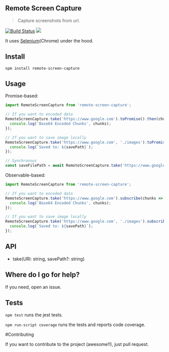 ## Remote Screen Capture
> Capture screenshots from url.
<p align="left">
<a href="https://travis-ci.org/webhacking/remote-screen-capture"><img src="https://travis-ci.org/webhacking/remote-screen-capture.svg?branch=master" alt="Build Status"></a>
<a href="https://codecov.io/gh/webhacking/remote-screen-capture"><img src="https://codecov.io/gh/webhacking/remote-screen-capture/branch/master/graph/badge.svg" /></a>
</p>


It uses [Selenium](https://www.seleniumhq.org/)(Chrome) under the hood.

## Install
```
npm install remote-screen-capture
```

## Usage

Promise-based:
```javascript
import RemoteScreenCapture from 'remote-screen-capture';

// If you want to encoded data
RemoteScreenCapture.take('https://www.google.com').toPromise().then(chunks => {
  console.log('Base64 Encoded Chunks', chunks);
});

// If you want to save image locally
RemoteScreenCapture.take('https://www.google.com', './images').toPromise().then(savePath => {
  console.log(`Saved to: ${savePath}`);
});

// Synchronous
const saveFilePath = await RemoteScreenCapture.take('https://www.google.com', './images').toPromise();
```

Observable-based:
```javascript
import RemoteScreenCapture from 'remote-screen-capture';

// If you want to encoded data
RemoteScreenCapture.take('https://www.google.com').subscribe(chunks => {
  console.log('Base64 Encoded Chunks', chunks);
});

// If you want to save image locally
RemoteScreenCapture.take('https://www.google.com', './images').subscribe(savePath => {
  console.log(`Saved to: ${savePath}`);
});
```

## API
- take(URI: string, savePath?: string)

## Where do I go for help?
If you need, open an issue.


## Tests
`npm test` runs the jest tests.

`npm run-script coverage` runs the tests and reports code coverage.

#Contributing

If you want to contribute to the project (awesome!!), just pull request.







